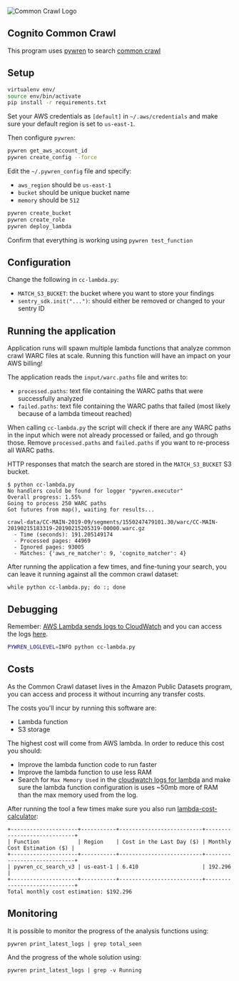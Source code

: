 ![Common Crawl Logo](http://commoncrawl.org/wp-content/uploads/2016/12/logocommoncrawl.png)

## Cognito Common Crawl

This program uses [pywren](http://pywren.io) to search [common crawl](http://commoncrawl.org) 

## Setup

```bash
virtualenv env/
source env/bin/activate
pip install -r requirements.txt
```

Set your AWS credentials as `[default]` in `~/.aws/credentials` and make sure your
default region is set to `us-east-1`.

Then configure `pywren`:

```bash
pywren get_aws_account_id
pywren create_config --force
```

Edit the `~/.pywren_config` file and specify:

 * `aws_region` should be `us-east-1`
 * `bucket` should be unique bucket name
 * `memory` should be `512`

```bash
pywren create_bucket
pywren create_role
pywren deploy_lambda
```

Confirm that everything is working using `pywren test_function`

## Configuration

Change the following in `cc-lambda.py`:

 * `MATCH_S3_BUCKET`: the bucket where you want to store your findings
 * `sentry_sdk.init("...")`: should either be removed or changed to your sentry ID

## Running the application

Application runs will spawn multiple lambda functions that analyze common crawl
WARC files at scale. Running this function will have an impact on your AWS billing!

The application reads the `input/warc.paths` file and writes to:

 * `processed.paths`: text file containing the WARC paths that were successfully analyzed
 * `failed.paths`: text file containing the WARC paths that failed (most likely because of a lambda timeout reached)

When calling `cc-lambda.py` the script will check if there are any WARC paths
in the input which were not already processed or failed, and go through those.
Remove `processed.paths` and `failed.paths` if you want to re-process all WARC paths.

HTTP responses that match the search are stored in the `MATCH_S3_BUCKET` S3 bucket.

```console
$ python cc-lambda.py 
No handlers could be found for logger "pywren.executor"
Overall progress: 1.55%
Going to process 250 WARC paths
Got futures from map(), waiting for results...

crawl-data/CC-MAIN-2019-09/segments/1550247479101.30/warc/CC-MAIN-20190215183319-20190215205319-00000.warc.gz
  - Time (seconds): 191.205149174
  - Processed pages: 44969
  - Ignored pages: 93005
  - Matches: {'aws_re_matcher': 9, 'cognito_matcher': 4}
```

After running the application a few times, and fine-tuning your search, you can
leave it running against all the common crawl dataset:

```
while python cc-lambda.py; do :; done
```

## Debugging

Remember: [AWS Lambda sends logs to CloudWatch](https://docs.aws.amazon.com/lambda/latest/dg/python-logging.html)
and you can access the logs [here](https://console.aws.amazon.com/cloudwatch/home?region=us-east-1#logs:).

```bash
PYWREN_LOGLEVEL=INFO python cc-lambda.py
```

## Costs

As the Common Crawl dataset lives in the Amazon Public Datasets program, 
you can access and process it without incurring any transfer costs. 

The costs you'll incur by running this software are:

 * Lambda function
 * S3 storage
 
The highest cost will come from AWS lambda. In order to reduce this cost you
should:

 * Improve the lambda function code to run faster
 * Improve the lambda function to use less RAM
 * Search for `Max Memory Used` in the [cloudwatch logs for lambda](https://console.aws.amazon.com/cloudwatch/home?region=us-east-1#logs:)
   and make sure the lambda function configuration is uses ~50mb more of RAM than the max memory used from the log.
 
After running the tool a few times make sure you also run [lambda-cost-calculator](https://github.com/epsagon/lambda-cost-calculator):

```console
+---------------------+-----------+--------------------------+-----------------------------+
| Function            | Region    | Cost in the Last Day ($) | Monthly Cost Estimation ($) |
+---------------------+-----------+--------------------------+-----------------------------+
| pywren_cc_search_v3 | us-east-1 | 6.410                    | 192.296                     |
+---------------------+-----------+--------------------------+-----------------------------+
Total monthly cost estimation: $192.296
```

## Monitoring

It is possible to monitor the progress of the analysis functions using:

```
pywren print_latest_logs | grep total_seen
```

And the progress of the whole solution using:

```
pywren print_latest_logs | grep -v Running
```
